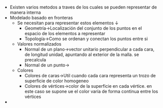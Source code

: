 - Existen varios metodos a traves de los cuales se pueden representar de manera interna
- Modelado basado en fronteras
    - Se necesitan para representar estos elementos ↓ 
        - Geometría→Localización del conjunto de los puntos en el espacio de los elementos a representar
        - Topología→Como se ordenan y conectan los puntos entre si 
    - Valores normalizados
        - Normal de un plano→vector unitario perpendicular a cada cara, de longitud unidad, apuntando al exterior de la malla. se precalcula 
        - Normal de un punto→
    - Colores
        - Colores de caras→Util cuando cada cara representa un trozo de superficie de color homogeneo
        - Colores de vértices→color de la superficie en cada vértice. en este caso se supone ue el color varía de forma continua entre los vértices 
- 

